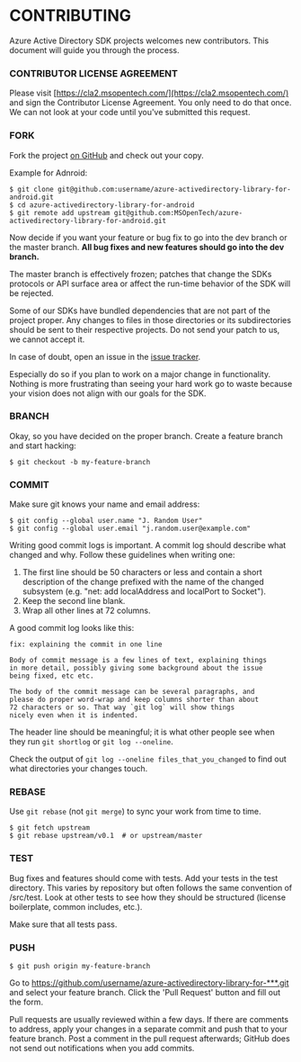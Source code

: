 # CONTRIBUTING

Azure Active Directory SDK projects welcomes new contributors.  This document will guide you
through the process.

### CONTRIBUTOR LICENSE AGREEMENT

Please visit [https://cla2.msopentech.com/](https://cla2.msopentech.com/) and sign the Contributor License
Agreement.  You only need to do that once. We can not look at your code until you've submitted this request.


### FORK

Fork the project [on GitHub][] and check out
your copy.

Example for Adnroid:

```
$ git clone git@github.com:username/azure-activedirectory-library-for-android.git
$ cd azure-activedirectory-library-for-android
$ git remote add upstream git@github.com:MSOpenTech/azure-activedirectory-library-for-android.git
```

Now decide if you want your feature or bug fix to go into the dev branch
or the master branch.  **All bug fixes and new features should go into the dev branch.**

The master branch is effectively frozen; patches that change the SDKs
protocols or API surface area or affect the run-time behavior of the SDK will be rejected.

Some of our SDKs have bundled dependencies that are not part of the project proper.  Any changes to files in those directories or its subdirectories should be sent to their respective
projects.  Do not send your patch to us, we cannot accept it.

In case of doubt, open an issue in the [issue tracker][].

Especially do so if you plan to work on a major change in functionality.  Nothing is more
frustrating than seeing your hard work go to waste because your vision
does not align with our goals for the SDK.


### BRANCH

Okay, so you have decided on the proper branch.  Create a feature branch
and start hacking:

```
$ git checkout -b my-feature-branch 
```


### COMMIT

Make sure git knows your name and email address:

```
$ git config --global user.name "J. Random User"
$ git config --global user.email "j.random.user@example.com"
```

Writing good commit logs is important.  A commit log should describe what
changed and why.  Follow these guidelines when writing one:

1. The first line should be 50 characters or less and contain a short
   description of the change prefixed with the name of the changed
   subsystem (e.g. "net: add localAddress and localPort to Socket").
2. Keep the second line blank.
3. Wrap all other lines at 72 columns.

A good commit log looks like this:

```
fix: explaining the commit in one line

Body of commit message is a few lines of text, explaining things
in more detail, possibly giving some background about the issue
being fixed, etc etc.

The body of the commit message can be several paragraphs, and
please do proper word-wrap and keep columns shorter than about
72 characters or so. That way `git log` will show things
nicely even when it is indented.
```

The header line should be meaningful; it is what other people see when they
run `git shortlog` or `git log --oneline`.

Check the output of `git log --oneline files_that_you_changed` to find out
what directories your changes touch.


### REBASE

Use `git rebase` (not `git merge`) to sync your work from time to time.

```
$ git fetch upstream
$ git rebase upstream/v0.1  # or upstream/master
```


### TEST

Bug fixes and features should come with tests.  Add your tests in the
test directory. This varies by repository but often follows the same convention of /src/test.  Look at other tests to see how they should be
structured (license boilerplate, common includes, etc.).


Make sure that all tests pass.


### PUSH

```
$ git push origin my-feature-branch
```

Go to https://github.com/username/azure-activedirectory-library-for-***.git and select your feature branch.  Click
the 'Pull Request' button and fill out the form.

Pull requests are usually reviewed within a few days.  If there are comments
to address, apply your changes in a separate commit and push that to your
feature branch.  Post a comment in the pull request afterwards; GitHub does
not send out notifications when you add commits.


[on GitHub]: https://github.com/MSOpenTech/azure-activedirectory-library-for-android
[issue tracker]: https://github.com/MSOpenTech/azure-activedirectory-library-for-android/issues
